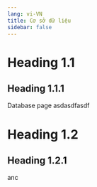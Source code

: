 ```yaml
---
lang: vi-VN
title: Cơ sở dữ liệu
sidebar: false
---
```


<!-- [[toc]] -->

# Heading 1.1

## Heading 1.1.1

Database page asdasdfasdf

# Heading 1.2

## Heading 1.2.1

anc
